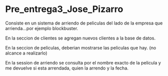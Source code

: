 # Pre_entrega3_Jose_Pizarro

Consiste en un sistema de arriendo de peliculas del lado de la empresa que arrienda...por ejemplo blockbuster. 

En la seccion de clientes se agregan nuevos clientes a la base de datos.

En la seccion de peliculas, deberian mostrarse las peliculas que hay. (no alcance a realizarlo)

En la session de arriendo se consulta por el nombre exacto de la pelicula y me devuelve si esta arrendada, quien la arrendo y la fecha.
